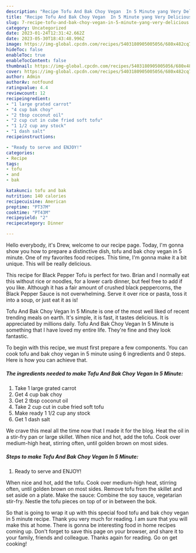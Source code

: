 ```yaml
---
description: "Recipe Tofu And Bak Choy Vegan  In 5 Minute yang Very Delicious"
title: "Recipe Tofu And Bak Choy Vegan  In 5 Minute yang Very Delicious"
slug: 7-recipe-tofu-and-bak-choy-vegan-in-5-minute-yang-very-delicious
category: Uncategorized
date: 2023-01-24T12:31:42.662Z
date: 2023-05-30T18:43:48.996Z
image: https://img-global.cpcdn.com/recipes/5403180905005056/680x482cq70/tofu-and-bak-choy-vegan-in-5-minute-recipe-main-photo.jpg
hideToc: false
enableToc: true
enableTocContent: false
thumbnail: https://img-global.cpcdn.com/recipes/5403180905005056/680x482cq70/tofu-and-bak-choy-vegan-in-5-minute-recipe-main-photo.jpg
cover: https://img-global.cpcdn.com/recipes/5403180905005056/680x482cq70/tofu-and-bak-choy-vegan-in-5-minute-recipe-main-photo.jpg
author: Admin
authorAv: notfound
ratingvalue: 4.4
reviewcount: 12
recipeingredient:
- "1 large grated carrot"
- "4 cup bak choy"
- "2 tbsp coconut oil"
- "2 cup cut in cube fried soft tofu"
- "1 1/2 cup any stock"
- "1 dash salt"
recipeinstructions:

- "Ready to serve and ENJOY!"
categories:
- Recipe
tags:
- tofu
- and
- bak

katakunci: tofu and bak 
nutrition: 140 calories
recipecuisine: American
preptime: "PT37M"
cooktime: "PT43M"
recipeyield: "2"
recipecategory: Dinner

---
```



Hello everybody, it's Drew, welcome to our recipe page. Today, I'm gonna show you how to prepare a distinctive dish, tofu and bak choy vegan  in 5 minute. One of my favorites food recipes. This time, I'm gonna make it a bit unique. This will be really delicious.

This recipe for Black Pepper Tofu is perfect for two. Brian and I normally eat this without rice or noodles, for a lower carb dinner, but feel free to add if you like. Although it has a fair amount of crushed black peppercorns, the Black Pepper Sauce is not overwhelming. Serve it over rice or pasta, toss it into a soup, or just eat it as is!

Tofu And Bak Choy Vegan  In 5 Minute is one of the most well liked of recent trending meals on earth. It's simple, it is fast, it tastes delicious. It is appreciated by millions daily. Tofu And Bak Choy Vegan  In 5 Minute is something that I have loved my entire life. They're fine and they look fantastic.


To begin with this recipe, we must first prepare a few components. You can cook tofu and bak choy vegan  in 5 minute using 6 ingredients and 0 steps. Here is how you can achieve that.

<!--inarticleads1-->

##### The ingredients needed to make Tofu And Bak Choy Vegan  In 5 Minute:

1. Take 1 large grated carrot
1. Get 4 cup bak choy
1. Get 2 tbsp coconut oil
1. Take 2 cup cut in cube fried soft tofu
1. Make ready 1 1/2 cup any stock
1. Get 1 dash salt


We crave this meal all the time now that I made it for the blog. Heat the oil in a stir-fry pan or large skillet. When nice and hot, add the tofu. Cook over medium-high heat, stirring often, until golden brown on most sides. 

<!--inarticleads2-->

##### Steps to make Tofu And Bak Choy Vegan  In 5 Minute:


1. Ready to serve and ENJOY!

When nice and hot, add the tofu. Cook over medium-high heat, stirring often, until golden brown on most sides. Remove tofu from the skillet and set aside on a plate. Make the sauce: Combine the soy sauce, vegetarian stir-fry. Nestle the tofu pieces on top of or in between the bok. 

So that is going to wrap it up with this special food tofu and bak choy vegan  in 5 minute recipe. Thank you very much for reading. I am sure that you will make this at home. There is gonna be interesting food in home recipes coming up. Don't forget to save this page on your browser, and share it to your family, friends and colleague. Thanks again for reading. Go on get cooking!
